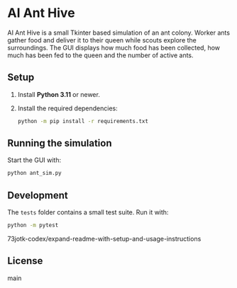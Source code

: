 # AI Ant Hive

AI Ant Hive is a small Tkinter based simulation of an ant colony. Worker ants gather
food and deliver it to their queen while scouts explore the surroundings. The GUI
displays how much food has been collected, how much has been fed to the queen and
the number of active ants.

<!-- Optionally include a screenshot or GIF demonstrating the ants moving and feeding the queen. -->

## Setup

1. Install **Python 3.11** or newer.
2. Install the required dependencies:

   ```bash
   python -m pip install -r requirements.txt
   ```

## Running the simulation

Start the GUI with:

```bash
python ant_sim.py
```

## Development

The `tests` folder contains a small test suite. Run it with:

```bash
python -m pytest
```
73jotk-codex/expand-readme-with-setup-and-usage-instructions


## License

main

